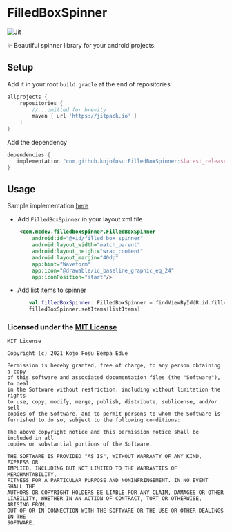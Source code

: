 # FilledBoxSpinner 
![Jit](https://img.shields.io/jitpack/v/github/kojofosu/FilledBoxSpinner?style=for-the-badge) 

:sparkles: Beautiful spinner library for your android projects.


## Setup

Add it in your root `build.gradle` at the end of repositories:

```groovy
allprojects {
    repositories {
        //...omitted for brevity
        maven { url 'https://jitpack.io' }
    }
}
```



Add the dependency

```groovy
dependencies {
   implementation "com.github.kojofosu:FilledBoxSpinner:$latest_release"
}
```

## Usage
Sample implementation [here](app/)

- Add `FilledBoxSpinner` in your layout xml file
```xml
    <com.mcdev.filledboxspinner.FilledBoxSpinner
        android:id="@+id/filled_box_spinner"
        android:layout_width="match_parent"
        android:layout_height="wrap_content"
        android:layout_margin="40dp"
        app:hint="Waveform"
        app:icon="@drawable/ic_baseline_graphic_eq_24"
        app:iconPosition="start"/>
```

- Add list items to spinner
```kotlin
       val filledBoxSpinner: FilledBoxSpinner = findViewById(R.id.filled_box_spinner)
       filledBoxSpinner.setItems(listItems)
```

### Licensed under the [MIT License](LICENSE)

```
MIT License

Copyright (c) 2021 Kojo Fosu Bempa Edue

Permission is hereby granted, free of charge, to any person obtaining a copy
of this software and associated documentation files (the "Software"), to deal
in the Software without restriction, including without limitation the rights
to use, copy, modify, merge, publish, distribute, sublicense, and/or sell
copies of the Software, and to permit persons to whom the Software is
furnished to do so, subject to the following conditions:

The above copyright notice and this permission notice shall be included in all
copies or substantial portions of the Software.

THE SOFTWARE IS PROVIDED "AS IS", WITHOUT WARRANTY OF ANY KIND, EXPRESS OR
IMPLIED, INCLUDING BUT NOT LIMITED TO THE WARRANTIES OF MERCHANTABILITY,
FITNESS FOR A PARTICULAR PURPOSE AND NONINFRINGEMENT. IN NO EVENT SHALL THE
AUTHORS OR COPYRIGHT HOLDERS BE LIABLE FOR ANY CLAIM, DAMAGES OR OTHER
LIABILITY, WHETHER IN AN ACTION OF CONTRACT, TORT OR OTHERWISE, ARISING FROM,
OUT OF OR IN CONNECTION WITH THE SOFTWARE OR THE USE OR OTHER DEALINGS IN THE
SOFTWARE.
```

